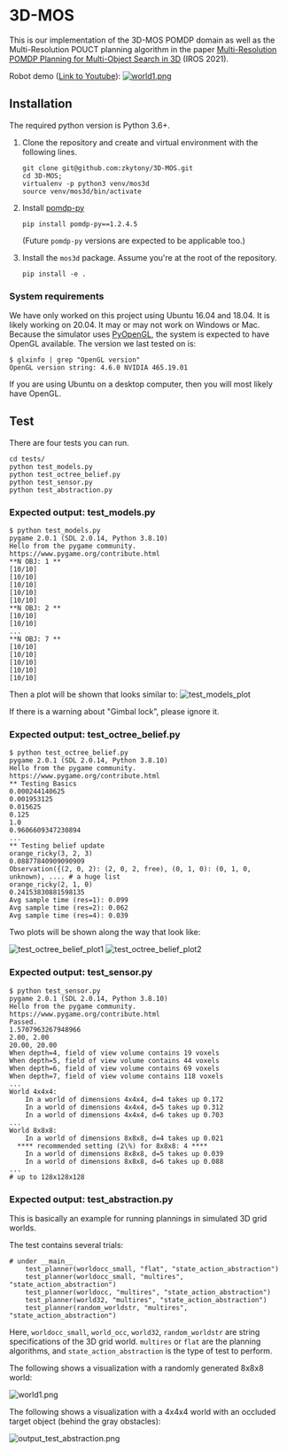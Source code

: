 # 3D-MOS

This is our implementation of the 3D-MOS POMDP domain as well
as the Multi-Resolution POUCT planning algorithm in the paper
[Multi-Resolution POMDP Planning for Multi-Object Search in 3D](https://kaiyuzheng.me/documents/papers/iros21-3dmos.pdf) (IROS 2021).

Robot demo ([Link to Youtube](https://www.youtube.com/watch?v=oo-wrL0ta6k&feature=emb_title&ab_channel=KaiyuZheng)):
   [![world1.png](docs/figs/robot-demo.png)](https://www.youtube.com/watch?v=oo-wrL0ta6k&feature=emb_title&ab_channel=KaiyuZheng)

## Installation <a name="installation"/>

The required python version is Python 3.6+.

1. Clone the repository and create and virtual environment with the following lines.

    ```
    git clone git@github.com:zkytony/3D-MOS.git
    cd 3D-MOS;
    virtualenv -p python3 venv/mos3d
    source venv/mos3d/bin/activate
    ```

2. Install [pomdp-py](https://github.com/h2r/pomdp-py)

    ```
    pip install pomdp-py==1.2.4.5
    ```

    (Future `pomdp-py` versions are expected to be applicable too.)

3. Install the `mos3d` package. Assume you're at the root of the repository.

    ```
    pip install -e .
    ```

### System requirements
We have only worked on this project using Ubuntu 16.04 and 18.04. It is likely working on 20.04.
It may or may not work on Windows or Mac. Because the simulator uses [PyOpenGL](http://pyopengl.sourceforge.net/),
the system is expected to have OpenGL available. The version we last tested on is:
```
$ glxinfo | grep "OpenGL version"
OpenGL version string: 4.6.0 NVIDIA 465.19.01
```
If you are using Ubuntu on a desktop computer, then you will most likely have OpenGL.

## Test

There are four tests you can run.

```
cd tests/
python test_models.py
python test_octree_belief.py
python test_sensor.py
python test_abstraction.py
```

### Expected output: test_models.py

```
$ python test_models.py
pygame 2.0.1 (SDL 2.0.14, Python 3.8.10)
Hello from the pygame community. https://www.pygame.org/contribute.html
**N OBJ: 1 **
[10/10]
[10/10]
[10/10]
[10/10]
[10/10]
**N OBJ: 2 **
[10/10]
[10/10]
...
**N OBJ: 7 **
[10/10]
[10/10]
[10/10]
[10/10]
[10/10]
```
Then a plot will be shown that looks similar to:
![test_models_plot](docs/figs/test_models_plot.png)

If there is a warning about "Gimbal lock", please ignore it.


### Expected output: test_octree_belief.py

```
$ python test_octree_belief.py
pygame 2.0.1 (SDL 2.0.14, Python 3.8.10)
Hello from the pygame community. https://www.pygame.org/contribute.html
** Testing Basics
0.000244140625
0.001953125
0.015625
0.125
1.0
0.9606609347230894
...
** Testing belief update
orange_ricky(3, 2, 3)
0.08877840909090909
Observation({(2, 0, 2): (2, 0, 2, free), (0, 1, 0): (0, 1, 0, unknown), .... # a huge list
orange_ricky(2, 1, 0)
0.24153830881598135
Avg sample time (res=1): 0.099
Avg sample time (res=2): 0.062
Avg sample time (res=4): 0.039
```
Two plots will be shown along the way that look like:

![test_octree_belief_plot1](docs/figs/test_octree_belief_plot1.png)
![test_octree_belief_plot2](docs/figs/test_octree_belief_plot2.png)


### Expected output: test_sensor.py
```
$ python test_sensor.py
pygame 2.0.1 (SDL 2.0.14, Python 3.8.10)
Hello from the pygame community. https://www.pygame.org/contribute.html
Passed.
1.5707963267948966
2.00, 2.00
20.00, 20.00
When depth=4, field of view volume contains 19 voxels
When depth=5, field of view volume contains 44 voxels
When depth=6, field of view volume contains 69 voxels
When depth=7, field of view volume contains 118 voxels
...
World 4x4x4:
    In a world of dimensions 4x4x4, d=4 takes up 0.172
    In a world of dimensions 4x4x4, d=5 takes up 0.312
    In a world of dimensions 4x4x4, d=6 takes up 0.703
...
World 8x8x8:
    In a world of dimensions 8x8x8, d=4 takes up 0.021
  **** recommended setting (2\%) for 8x8x8: 4 ****
    In a world of dimensions 8x8x8, d=5 takes up 0.039
    In a world of dimensions 8x8x8, d=6 takes up 0.088
...
# up to 128x128x128
```

### Expected output: test_abstraction.py

This is basically an example for running plannings in simulated 3D grid worlds.

The test contains several trials:
```
# under __main__
    test_planner(worldocc_small, "flat", "state_action_abstraction")
    test_planner(worldocc_small, "multires", "state_action_abstraction")
    test_planner(worldocc, "multires", "state_action_abstraction")
    test_planner(world32, "multires", "state_action_abstraction")
    test_planner(random_worldstr, "multires", "state_action_abstraction")
```
Here, `worldocc_small`, `world_occ`, `world32`, `random_worldstr` are string specifications
of the 3D grid world. `multires` or `flat` are the planning algorithms, and `state_action_abstraction`
is the type of test to perform.

The following shows a visualization with a randomly generated 8x8x8 world:

   ![world1.png](docs/figs/sim-example-world1.png)

The following shows a visualization with a 4x4x4 world with an occluded target object (behind the gray obstacles):

   ![output_test_abstraction.png](docs/figs/sim-example-occ.png)
